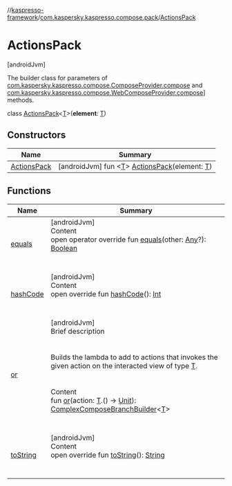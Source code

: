//[kaspresso-framework](../../index.md)/[com.kaspersky.kaspresso.compose.pack](../index.md)/[ActionsPack](index.md)



# ActionsPack  
 [androidJvm] 

The builder class for parameters of [com.kaspersky.kaspresso.compose.ComposeProvider.compose](../../com.kaspersky.kaspresso.compose/-compose-provider/compose.md) and [com.kaspersky.kaspresso.compose.WebComposeProvider.compose](../../com.kaspersky.kaspresso.compose/-web-compose-provider/compose.md)] methods.

class [ActionsPack](index.md)<[T](index.md)>(**element**: [T](index.md))   


## Constructors  
  
|  Name|  Summary| 
|---|---|
| [ActionsPack](-actions-pack.md)|  [androidJvm] fun <[T](index.md)> [ActionsPack](-actions-pack.md)(element: [T](index.md))   <br>


## Functions  
  
|  Name|  Summary| 
|---|---|
| [equals](https://kotlinlang.org/api/latest/jvm/stdlib/kotlin/-any/equals.html)| [androidJvm]  <br>Content  <br>open operator override fun [equals](https://kotlinlang.org/api/latest/jvm/stdlib/kotlin/-any/equals.html)(other: [Any](https://kotlinlang.org/api/latest/jvm/stdlib/kotlin/-any/index.html)?): [Boolean](https://kotlinlang.org/api/latest/jvm/stdlib/kotlin/-boolean/index.html)  <br><br><br>
| [hashCode](https://kotlinlang.org/api/latest/jvm/stdlib/kotlin/-any/hash-code.html)| [androidJvm]  <br>Content  <br>open override fun [hashCode](https://kotlinlang.org/api/latest/jvm/stdlib/kotlin/-any/hash-code.html)(): [Int](https://kotlinlang.org/api/latest/jvm/stdlib/kotlin/-int/index.html)  <br><br><br>
| [or](or.md)| [androidJvm]  <br>Brief description  <br><br><br>Builds the lambda to add to actions that invokes the given action on the interacted view of type [T](index.md).<br><br>  <br>Content  <br>fun [or](or.md)(action: [T](index.md).() -> [Unit](https://kotlinlang.org/api/latest/jvm/stdlib/kotlin/-unit/index.html)): [ComplexComposeBranchBuilder](../../com.kaspersky.kaspresso.compose.pack.branch/-complex-compose-branch-builder/index.md)<[T](index.md)>  <br><br><br>
| [toString](https://kotlinlang.org/api/latest/jvm/stdlib/kotlin/-any/to-string.html)| [androidJvm]  <br>Content  <br>open override fun [toString](https://kotlinlang.org/api/latest/jvm/stdlib/kotlin/-any/to-string.html)(): [String](https://kotlinlang.org/api/latest/jvm/stdlib/kotlin/-string/index.html)  <br><br><br>

